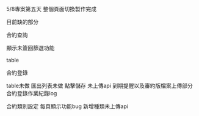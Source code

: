 5/8專案第五天
整個頁面切換製作完成

目前缺的部分

合約查詢
<!-- 每頁顯示功能bug ...完成 -->
顯示未簽回篩選功能

table
<!-- 點擊合約跳轉合約查詢頁面..完成 -->

<!-- 合約查詢篩選功能..完成 -->

合約登錄
<!-- 會辦單號模糊搜尋...完成 -->
table未做
匯出列表未做
點擊儲存 未上傳api
到期提醒以及審約版檔案上傳部分
合約登錄作業紀錄log

合約類別設定
每頁顯示功能bug
新增種類未上傳api
